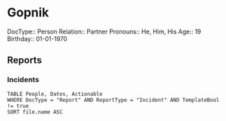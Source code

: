 # Gopnik

DocType:: Person
Relation:: Partner
Pronouns:: He, Him, His
Age:: 19
Birthday:: 01-01-1970

## Reports

### Incidents

```dataview
TABLE People, Dates, Actionable
WHERE DocType = "Report" AND ReportType = "Incident" AND TemplateBool != true
SORT file.name ASC
```

